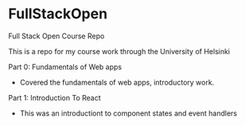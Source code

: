 # FullStackOpen
 Full Stack Open Course Repo
 
This is a repo for my course work through the University of Helsinki

Part 0: Fundamentals of Web apps

* Covered the fundamentals of web apps, introductory work.

Part 1: Introduction To React

* This was an introductiont to component states and event handlers
